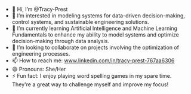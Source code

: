 - 👋 Hi, I’m @Tracy-Prest
- 👀 I’m interested in modeling systems for data-driven decision-making, control systems, and sustainable engineering solutions.
- 🌱 I’m currently learning Artificial Intelligence and Machine Learning Fundamentals to enhance my ability to model systems and optimize decision-making through data analysis.
- 💞️ I’m looking to collaborate on projects involving the optimization of engineering processes.
- 📫 How to reach me: www.linkedin.com/in/tracy-prest-767aa6306
- 😄 Pronouns: She/Her
- ⚡ Fun fact: I enjoy playing word spelling games in my spare time. They're a great way to challenge myself and improve my focus!

<!---
Tracy-Prest/Tracy-Prest is a ✨ special ✨ repository because its `README.md` (this file) appears on your GitHub profile.
You can click the Preview link to take a look at your changes.
--->
